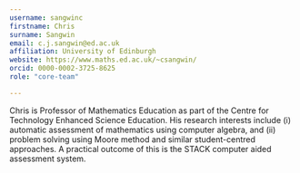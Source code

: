 ```yaml
---
username: sangwinc
firstname: Chris
surname: Sangwin
email: c.j.sangwin@ed.ac.uk
affiliation: University of Edinburgh
website: https://www.maths.ed.ac.uk/~csangwin/
orcid: 0000-0002-3725-8625
role: "core-team"

---
```

Chris is Professor of Mathematics Education as part of the Centre for Technology Enhanced Science Education. His research interests include (i) automatic assessment of mathematics using computer algebra, and (ii) problem solving using Moore method and similar student-centred approaches. A practical outcome of this is the STACK computer aided assessment system.
